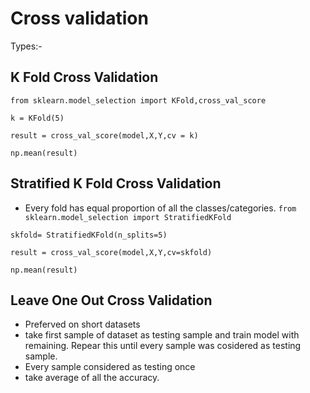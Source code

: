 # Cross validation
Types:-
##  K Fold Cross Validation 
`from sklearn.model_selection import KFold,cross_val_score`

`k = KFold(5)`

`result = cross_val_score(model,X,Y,cv = k)`

`np.mean(result)`

##  Stratified K Fold Cross Validation
- Every fold has equal proportion of all the classes/categories.
`from sklearn.model_selection import StratifiedKFold`

`skfold= StratifiedKFold(n_splits=5)`

`result = cross_val_score(model,X,Y,cv=skfold)`

`np.mean(result)`


## Leave One Out Cross Validation 
- Preferved on short datasets
- take first sample of dataset as testing sample and train model with remaining. Repear this until every sample was cosidered as testing sample.
- Every sample considered as testing once
- take average of all the accuracy.
